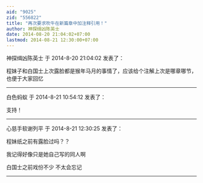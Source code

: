 ```yaml
---
aid: "9025"
zid: "556822"
title: "再次要求吹牛在新篇章中加注释引用！"
author: 神探缉凶陈英士
date: 2014-08-20 21:04:02+07:00
lastmod: 2014-08-21 12:30:00+07:00
---
```


神探缉凶陈英士 于 2014-8-20 21:04:02 发表了：

程妹子和白国士上次露脸都是猴年马月的事情了，应该给个注解上次是哪章哪节，也便于大家回忆

---

白色蚂蚁 于 2014-8-21 10:54:12 发表了：

支持！

---

心慈手软谢列平 于 2014-8-21 12:30:25 发表了：

程妹纸之前有露脸过吗？？

我记得好像只是她自己写的同人啊

白国士之前戏份不少 不太会忘记

---
